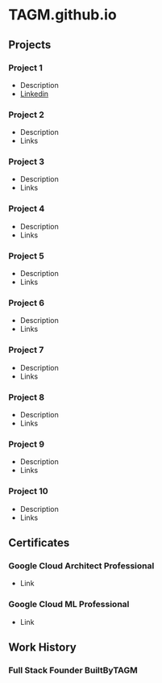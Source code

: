 # TAGM.github.io

## Projects
### Project 1
- Description
- [Linkedin](https://www.linkedin.com/feed/update/urn:li:activity:7338672069145964544/)

### Project 2
- Description
- Links
  
### Project 3
- Description
- Links

### Project 4
- Description
- Links

### Project 5
- Description
- Links

### Project 6
- Description
- Links

### Project 7
- Description
- Links

### Project 8
- Description
- Links

### Project 9
- Description
- Links

### Project 10
- Description
- Links


## Certificates
### Google Cloud Architect Professional
- Link

### Google Cloud ML Professional
- Link

## Work History
### Full Stack Founder BuiltByTAGM

